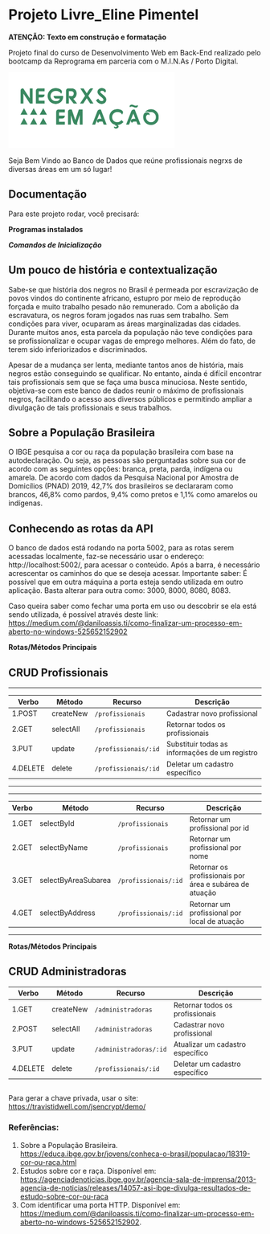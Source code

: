 # Projeto Livre_Eline Pimentel

**ATENÇÃO: Texto em construção e formatação**

Projeto final do curso de Desenvolvimento Web em Back-End realizado pelo bootcamp da Reprograma em parceria com o M.I.N.As / Porto Digital.

![Logotipo com o nome do projeto](./images/logo3.png)

Seja Bem Vindo ao Banco de Dados que reúne profissionais negrxs de diversas áreas em um só lugar!

<h2>Documentação</h2>

Para este projeto rodar, você precisará:

**Programas instalados**


***Comandos de Inicialização***


<h2>Um pouco de história e contextualização</h2>

Sabe-se que história dos negros no Brasil é permeada por escravização de povos vindos do continente africano, estupro por meio de reprodução forçada e muito trabalho pesado não remunerado. Com a abolição da escravatura, os negros foram jogados nas ruas sem trabalho. Sem condições para viver, ocuparam as áreas marginalizadas das cidades. Durante muitos anos, esta parcela da população não teve condições para se profissionalizar e ocupar vagas de emprego melhores. Além do fato, de terem sido inferiorizados e discriminados.

Apesar de a mudança ser lenta, mediante tantos anos de história, mais negros estão conseguindo se qualificar. No entanto, ainda é difícil encontrar tais profissionais sem que se faça uma busca minuciosa. Neste sentido, objetiva-se com este banco de dados reunir o máximo de profissionais negros, facilitando o acesso aos diversos públicos e permitindo ampliar a divulgação de tais profissionais e seus trabalhos. 

<h2>Sobre a População Brasileira</h2>

O IBGE pesquisa a cor ou raça da população brasileira com base na autodeclaração. Ou seja, as pessoas são perguntadas sobre sua cor de acordo com as seguintes opções: branca, preta, parda, indígena ou amarela. De acordo com dados da Pesquisa Nacional por Amostra de Domicílios (PNAD) 2019, 42,7% dos brasileiros se declararam como brancos, 46,8% como pardos, 9,4% como pretos e 1,1% como amarelos ou indígenas.
 
<h2>Conhecendo as rotas da API</h2>

O banco de dados está rodando na porta 5002, para as rotas serem acessadas localmente, faz-se necessário usar o endereço: http://localhost:5002/, para acessar o conteúdo. Após a barra, é necessário acrescentar os caminhos do que se deseja acessar. 
Importante saber: É possível que em outra máquina a porta esteja sendo utilizada em outro aplicação. Basta alterar para outra como: 3000, 8000, 8080, 8083.

Caso queira saber como fechar uma porta em uso ou descobrir se ela está sendo utilizada, é possível através deste link: https://medium.com/@daniloassis.ti/como-finalizar-um-processo-em-aberto-no-windows-525652152902


**Rotas/Métodos Principais** 
## CRUD Profissionais ##
---

| Verbo            | Método        | Recurso                | Descrição                                      |
| ------------     |------------   | ---------------------- | ------------------------------------------     |
| 1.POST           | createNew     | `/profissionais`       | Cadastrar novo  profissional                   |
| 2.GET            | selectAll     | `/profissionais`       | Retornar todos os profissionais                |
| 3.PUT            | update        | `/profissionais/:id`   | Substituir todas as informações de um registro |
| 4.DELETE         | delete        | `/profissionais/:id`   | Deletar um cadastro específico                 |

---

---

| Verbo              | Método             | Recurso                | Descrição                                              |
| ------------       |------------        | ---------------------- | -----------------------------------------------------  |
| 1.GET              | selectById         | `/profissionais`       | Retornar um profissional por id                        |
| 2.GET              | selectByName       | `/profissionais`       | Retornar um profissional por nome                      |
| 3.GET              | selectByAreaSubarea| `/profissionais/:id`   | Retornar os profissionais por área e subárea de atuação|
| 4.GET              | selectByAddress    | `/profissionais/:id`   | Retornar um profissional por local de atuação          |

---

**Rotas/Métodos Principais** 
## CRUD Administradoras ##

| Verbo              | Método        | Recurso                | Descrição                               |
| ------------       |------------   | ---------------------- | -------------------------------------   |
| 1.GET              | createNew     | `/administradoras`     | Retornar todos os profissionais         |
| 2.POST             | selectAll     | `/administradoras`     | Cadastrar novo profissional             |
| 3.PUT              | update        | `/administradoras/:id` | Atualizar um cadastro específico        |
| 4.DELETE           | delete        | `/profissionais/:id`   | Deletar um cadastro específico          |


<h2></h2>

Para gerar a chave privada, usar o site: https://travistidwell.com/jsencrypt/demo/

### Referências:

1. Sobre a População Brasileira. https://educa.ibge.gov.br/jovens/conheca-o-brasil/populacao/18319-cor-ou-raca.html
2. Estudos sobre cor e raça. Disponível em: https://agenciadenoticias.ibge.gov.br/agencia-sala-de-imprensa/2013-agencia-de-noticias/releases/14057-asi-ibge-divulga-resultados-de-estudo-sobre-cor-ou-raca
3. Com identificar uma porta HTTP. Disponível em: https://medium.com/@daniloassis.ti/como-finalizar-um-processo-em-aberto-no-windows-525652152902.




